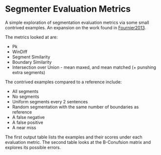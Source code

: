 # Segmenter Evaluation Metrics

A simple exploration of segmentation evaluation metrics via some small contrived examples. An expansion on the work found in [Fournier2013](https://aclanthology.org/P13-1167.pdf).

The metrics looked at are:
- Pk
- WinDiff
- Segment Similarity
- Boundary Similarity
- Intersection over Union - mean maxed, and mean matched (+ punshing extra segments)

The contrived examples compared to a reference include:
- All segments
- No segments
- Uniform segments every 2 sentences
- Random segmentation with the same number of boundaries as reference
- A false negative
- A false positive
- A near miss

The first output table lists the examples and their scores under each evaluation metric. The second table looks at the B-Conufsion matrix and explores its possible errors.

